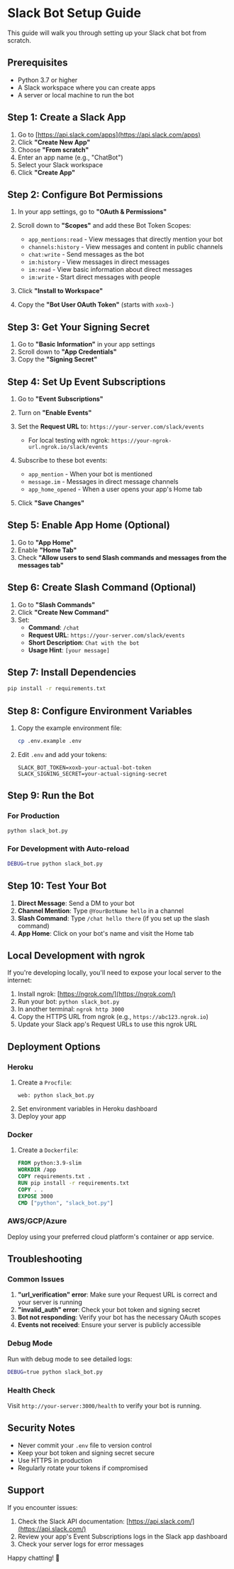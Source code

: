 # Slack Bot Setup Guide

This guide will walk you through setting up your Slack chat bot from scratch.

## Prerequisites

- Python 3.7 or higher
- A Slack workspace where you can create apps
- A server or local machine to run the bot

## Step 1: Create a Slack App

1. Go to [https://api.slack.com/apps](https://api.slack.com/apps)
2. Click **"Create New App"**
3. Choose **"From scratch"**
4. Enter an app name (e.g., "ChatBot")
5. Select your Slack workspace
6. Click **"Create App"**

## Step 2: Configure Bot Permissions

1. In your app settings, go to **"OAuth & Permissions"**
2. Scroll down to **"Scopes"** and add these Bot Token Scopes:
   - `app_mentions:read` - View messages that directly mention your bot
   - `channels:history` - View messages and content in public channels
   - `chat:write` - Send messages as the bot
   - `im:history` - View messages in direct messages
   - `im:read` - View basic information about direct messages
   - `im:write` - Start direct messages with people

3. Click **"Install to Workspace"**
4. Copy the **"Bot User OAuth Token"** (starts with `xoxb-`)

## Step 3: Get Your Signing Secret

1. Go to **"Basic Information"** in your app settings
2. Scroll down to **"App Credentials"**
3. Copy the **"Signing Secret"**

## Step 4: Set Up Event Subscriptions

1. Go to **"Event Subscriptions"**
2. Turn on **"Enable Events"**
3. Set the **Request URL** to: `https://your-server.com/slack/events`
   - For local testing with ngrok: `https://your-ngrok-url.ngrok.io/slack/events`
4. Subscribe to these bot events:
   - `app_mention` - When your bot is mentioned
   - `message.im` - Messages in direct message channels
   - `app_home_opened` - When a user opens your app's Home tab

5. Click **"Save Changes"**

## Step 5: Enable App Home (Optional)

1. Go to **"App Home"**
2. Enable **"Home Tab"**
3. Check **"Allow users to send Slash commands and messages from the messages tab"**

## Step 6: Create Slash Command (Optional)

1. Go to **"Slash Commands"**
2. Click **"Create New Command"**
3. Set:
   - **Command**: `/chat`
   - **Request URL**: `https://your-server.com/slack/events`
   - **Short Description**: `Chat with the bot`
   - **Usage Hint**: `[your message]`

## Step 7: Install Dependencies

```bash
pip install -r requirements.txt
```

## Step 8: Configure Environment Variables

1. Copy the example environment file:
   ```bash
   cp .env.example .env
   ```

2. Edit `.env` and add your tokens:
   ```
   SLACK_BOT_TOKEN=xoxb-your-actual-bot-token
   SLACK_SIGNING_SECRET=your-actual-signing-secret
   ```

## Step 9: Run the Bot

### For Production
```bash
python slack_bot.py
```

### For Development with Auto-reload
```bash
DEBUG=true python slack_bot.py
```

## Step 10: Test Your Bot

1. **Direct Message**: Send a DM to your bot
2. **Channel Mention**: Type `@YourBotName hello` in a channel
3. **Slash Command**: Type `/chat hello there` (if you set up the slash command)
4. **App Home**: Click on your bot's name and visit the Home tab

## Local Development with ngrok

If you're developing locally, you'll need to expose your local server to the internet:

1. Install ngrok: [https://ngrok.com/](https://ngrok.com/)
2. Run your bot: `python slack_bot.py`
3. In another terminal: `ngrok http 3000`
4. Copy the HTTPS URL from ngrok (e.g., `https://abc123.ngrok.io`)
5. Update your Slack app's Request URLs to use this ngrok URL

## Deployment Options

### Heroku
1. Create a `Procfile`:
   ```
   web: python slack_bot.py
   ```
2. Set environment variables in Heroku dashboard
3. Deploy your app

### Docker
1. Create a `Dockerfile`:
   ```dockerfile
   FROM python:3.9-slim
   WORKDIR /app
   COPY requirements.txt .
   RUN pip install -r requirements.txt
   COPY . .
   EXPOSE 3000
   CMD ["python", "slack_bot.py"]
   ```

### AWS/GCP/Azure
Deploy using your preferred cloud platform's container or app service.

## Troubleshooting

### Common Issues

1. **"url_verification" error**: Make sure your Request URL is correct and your server is running
2. **"invalid_auth" error**: Check your bot token and signing secret
3. **Bot not responding**: Verify your bot has the necessary OAuth scopes
4. **Events not received**: Ensure your server is publicly accessible

### Debug Mode

Run with debug mode to see detailed logs:
```bash
DEBUG=true python slack_bot.py
```

### Health Check

Visit `http://your-server:3000/health` to verify your bot is running.

## Security Notes

- Never commit your `.env` file to version control
- Keep your bot token and signing secret secure
- Use HTTPS in production
- Regularly rotate your tokens if compromised

## Support

If you encounter issues:
1. Check the Slack API documentation: [https://api.slack.com/](https://api.slack.com/)
2. Review your app's Event Subscriptions logs in the Slack app dashboard
3. Check your server logs for error messages

Happy chatting! 🤖